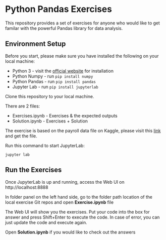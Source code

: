 # Python Pandas Exercises

This repository provides a set of exercises for anyone who would like to get familar with the powerful Pandas library for data analysis.

## Environment Setup
Before you start, please make sure you have installed the following on your local machine:
* Python 3 - visit the [official website](https://realpython.com/installing-python/) for installation
* Python Numpy - run `pip install numpy`
* Python Pandas - run `pip install pandas`
* Jupyter Lab - run `pip install jupyterlab`

Clone this repository to your local machine. 

There are 2 files:
* Exercises.ipynb - Exercises & the expected outputs
* Solution.ipynb - Exercises + Solution

The exercise is based on the payroll data file on Kaggle, please visit this [link](https://www.kaggle.com/datasets/dsfelix/employees-payroll-in-los-angeles) and get the file.

Run this command to start JupyterLab:
```
jupyter lab
```

## Run the Exercises
Once JupyterLab is up and running, access the Web UI on http://localhost:8888

In folder panel on the left hand side, go to the folder path location of the local exercise Git repos and open **Exercise.ipynb** file

The Web UI will show you the exercises. Put your code into the box for answer and press Shift+Enter to execute the code. In case of error, you can just update the code and execute again. 

Open **Solution.ipynb** if you would like to check out the answers
